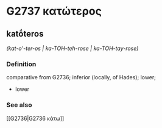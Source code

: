 # G2737 κατώτερος

## katṓteros

_(kat-o'-ter-os | ka-TOH-teh-rose | ka-TOH-tay-rose)_

### Definition

comparative from G2736; inferior (locally, of Hades); lower; 

- lower

### See also

[[G2736|G2736 κάτω]]
